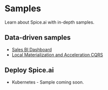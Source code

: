 # Samples

Learn about Spice.ai with in-depth samples.

## Data-driven samples

- [Sales BI Dashboard](sales-bi/README.md)
- [Local Materialization and Acceleration CQRS](acceleration/README.md)

## Deploy Spice.ai

- Kubernetes - Sample coming soon.
